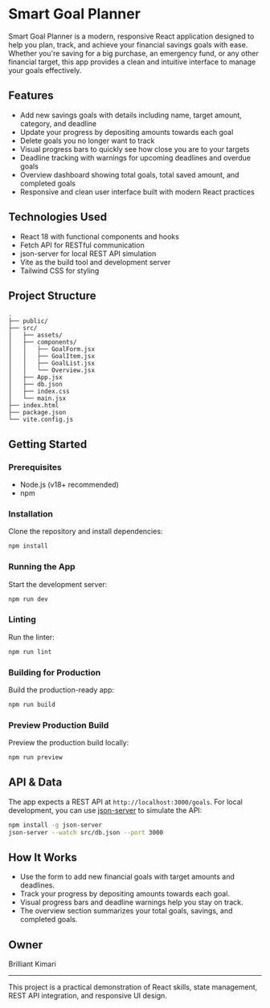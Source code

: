 # Smart Goal Planner

Smart Goal Planner is a modern, responsive React application designed to help you plan, track, and achieve your financial savings goals with ease. Whether you're saving for a big purchase, an emergency fund, or any other financial target, this app provides a clean and intuitive interface to manage your goals effectively.

## Features

- Add new savings goals with details including name, target amount, category, and deadline
- Update your progress by depositing amounts towards each goal
- Delete goals you no longer want to track
- Visual progress bars to quickly see how close you are to your targets
- Deadline tracking with warnings for upcoming deadlines and overdue goals
- Overview dashboard showing total goals, total saved amount, and completed goals
- Responsive and clean user interface built with modern React practices

## Technologies Used

- React 18 with functional components and hooks
- Fetch API for RESTful communication
- json-server for local REST API simulation
- Vite as the build tool and development server
- Tailwind CSS for styling

## Project Structure

```
.
├── public/
├── src/
│   ├── assets/
│   ├── components/
│   │   ├── GoalForm.jsx
│   │   ├── GoalItem.jsx
│   │   ├── GoalList.jsx
│   │   └── Overview.jsx
│   ├── App.jsx
│   ├── db.json
│   ├── index.css
│   └── main.jsx
├── index.html
├── package.json
└── vite.config.js
```

## Getting Started

### Prerequisites

- Node.js (v18+ recommended)
- npm

### Installation

Clone the repository and install dependencies:

```sh
npm install
```

### Running the App

Start the development server:

```sh
npm run dev
```

### Linting

Run the linter:

```sh
npm run lint
```

### Building for Production

Build the production-ready app:

```sh
npm run build
```

### Preview Production Build

Preview the production build locally:

```sh
npm run preview
```

## API & Data

The app expects a REST API at `http://localhost:3000/goals`. For local development, you can use [json-server](https://github.com/typicode/json-server) to simulate the API:

```sh
npm install -g json-server
json-server --watch src/db.json --port 3000
```

## How It Works

- Use the form to add new financial goals with target amounts and deadlines.
- Track your progress by depositing amounts towards each goal.
- Visual progress bars and deadline warnings help you stay on track.
- The overview section summarizes your total goals, savings, and completed goals.

## Owner

Brilliant Kimari

---

This project is a practical demonstration of React skills, state management, REST API integration, and responsive UI design.
